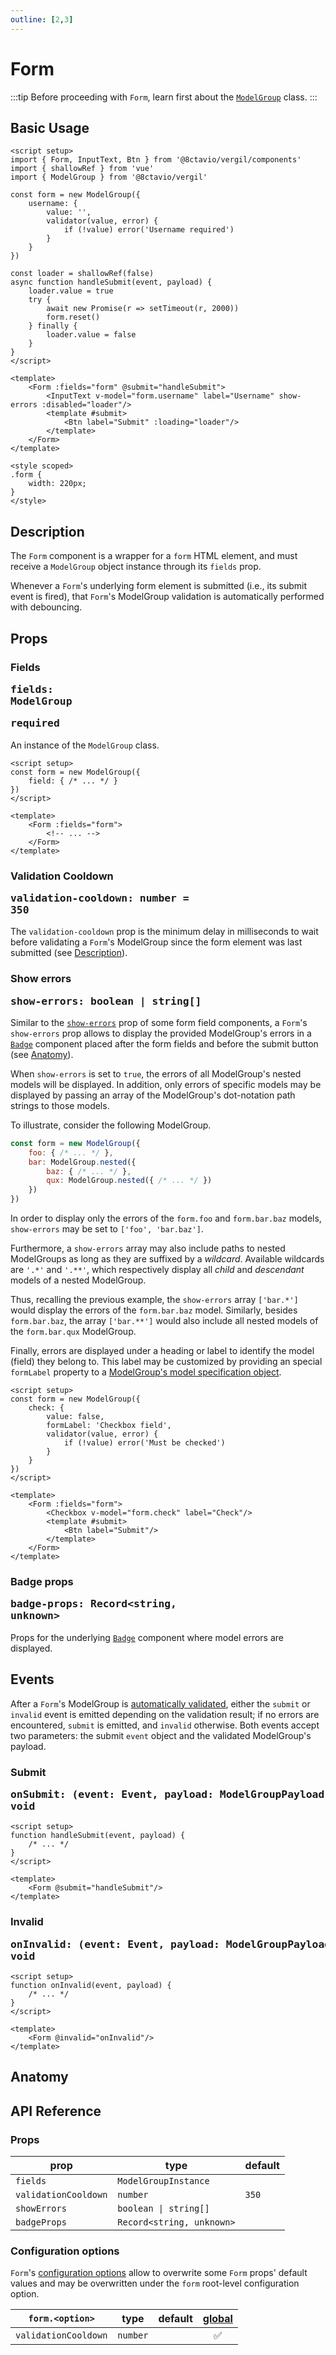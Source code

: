 ```yaml
---
outline: [2,3]
---
```


# Form

:::tip
Before proceeding with `Form`, learn first about the [`ModelGroup`](/functions/ModelGroup) class.
:::

<script setup>
import { Form, InputText, Checkbox, Btn } from '@8ctavio/vergil/components'
import { shallowRef } from 'vue'
import { ModelGroup } from '@8ctavio/vergil'

const form = new ModelGroup({
	username: {
		value: '',
		validator(value, error) {
			if (!value) error('Username required')
		}
	}
})

const loader = shallowRef(false)
async function handleSubmit(event, payload) {
	loader.value = true
	try {
		await new Promise(r => setTimeout(r, 2000))
		form.reset()
	} finally {
		loader.value = false
	}
}

const demo = new ModelGroup({
	check: {
		value: false,
		formLabel: 'Checkbox field',
		validator(value, error) {
			if (!value) error('Must be checked')
		}
	}
})
</script>

<style module>
.form {
	width: 220px;
}
</style>

## Basic Usage

<Demo>
	<Form :fields="form" @submit="handleSubmit" :class="$style.form">
		<InputText v-model="form.username" label="Username" show-errors :disabled="loader"/>
		<template #submit>
			<Btn label="Submit" :loading="loader"/>
		</template>
	</Form>
</Demo>

```vue
<script setup>
import { Form, InputText, Btn } from '@8ctavio/vergil/components'
import { shallowRef } from 'vue'
import { ModelGroup } from '@8ctavio/vergil'

const form = new ModelGroup({
	username: {
		value: '',
		validator(value, error) {
			if (!value) error('Username required')
		}
	}
})

const loader = shallowRef(false)
async function handleSubmit(event, payload) {
	loader.value = true
	try {
		await new Promise(r => setTimeout(r, 2000))
		form.reset()
	} finally {
		loader.value = false
	}
}
</script>

<template>
    <Form :fields="form" @submit="handleSubmit">
		<InputText v-model="form.username" label="Username" show-errors :disabled="loader"/>
		<template #submit>
			<Btn label="Submit" :loading="loader"/>
		</template>
	</Form>
</template>

<style scoped>
.form {
	width: 220px;
}
</style>
```

## Description

The `Form` component is a wrapper for a `form` HTML element, and must receive a `ModelGroup` object instance through its `fields` prop.

Whenever a `Form`'s underlying form element is submitted (i.e., its submit event is fired), that `Form`'s ModelGroup validation is automatically performed with debouncing.

## Props

### Fields <Badge><pre>fields: ModelGroup</pre></Badge> <Badge type="warning"><pre>required</pre></Badge>

An instance of the `ModelGroup` class.

```vue
<script setup>
const form = new ModelGroup({
	field: { /* ... */ }
})
</script>

<template>
    <Form :fields="form">
		<!-- ... -->
	</Form>
</template>
```

### Validation Cooldown <Badge><pre>validation-cooldown: number = 350</pre></Badge>

The `validation-cooldown` prop is the minimum delay in milliseconds to wait before validating a `Form`'s ModelGroup since the form element was last submitted (see [Description](#description)).

### Show errors <Badge><pre>show-errors: boolean | string[]</pre></Badge>

Similar to the [`show-errors`](/components/form/introduction#shared-props) prop of some form field components, a `Form`'s `show-errors` prop allows to display the provided ModelGroup's errors in a [`Badge`](/components/badge) component placed after the form fields and before the submit button (see [Anatomy](#anatomy)).

When `show-errors` is set to `true`, the errors of all ModelGroup's nested models will be displayed. In addition, only errors of specific models may be displayed by passing an array of the ModelGroup's dot-notation path strings to those models.

To illustrate, consider the following ModelGroup.

```js
const form = new ModelGroup({
	foo: { /* ... */ },
	bar: ModelGroup.nested({
		baz: { /* ... */ },
		qux: ModelGroup.nested({ /* ... */ }) 
	})
})
```

In order to display only the errors of the `form.foo` and `form.bar.baz` models, `show-errors` may be set to `['foo', 'bar.baz']`.

Furthermore, a `show-errors` array may also include paths to nested ModelGroups as long as they are suffixed by a *wildcard*. Available wildcards are `'.*'` and `'.**'`, which respectively display all *child* and *descendant* models of a nested ModelGroup. 

Thus, recalling the previous example, the `show-errors` array `['bar.*']` would display the errors of the `form.bar.baz` model. Similarly, besides `form.bar.baz`, the array `['bar.**']` would also include all nested models of the `form.bar.qux` ModelGroup.

Finally, errors are displayed under a heading or label to identify the model (field) they belong to. This label may be customized by providing an special `formLabel` property to a [ModelGroup's model specification object](/functions/ModelGroup#description).

```vue
<script setup>
const form = new ModelGroup({
	check: {
		value: false,
		formLabel: 'Checkbox field',
		validator(value, error) {
			if (!value) error('Must be checked')
		}
	}
})
</script>

<template>
    <Form :fields="form">
		<Checkbox v-model="form.check" label="Check"/>
		<template #submit>
			<Btn label="Submit"/>
		</template>
	</Form>
</template>
```

<Demo>
	<Form :fields="demo" show-errors :class="$style.form">
		<Checkbox v-model="demo.check" label="Check"/>
		<template #submit>
			<Btn label="Submit"/>
		</template>
	</Form>
</Demo>

### Badge props <Badge><pre>badge-props: Record<string, unknown></pre></Badge>

Props for the underlying [`Badge`](/components/badge) component where model errors are displayed.

## Events

After a `Form`'s ModelGroup is [automatically validated](#description), either the `submit` or `invalid` event is emitted depending on the validation result; if no errors are encountered, `submit` is emitted, and `invalid` otherwise. Both events accept two parameters: the submit `event` object and the validated ModelGroup's payload.

### Submit <Badge><pre>onSubmit: (event: Event, payload: ModelGroupPayload) => void</pre></Badge>

```vue
<script setup>
function handleSubmit(event, payload) {
	/* ... */
}
</script>

<template>
    <Form @submit="handleSubmit"/>
</template>
```

### Invalid <Badge><pre>onInvalid: (event: Event, payload: ModelGroupPayload) => void</pre></Badge>

```vue
<script setup>
function onInvalid(event, payload) {
	/* ... */
}
</script>

<template>
    <Form @invalid="onInvalid"/>
</template>
```

## Anatomy

<Demo>
    <Anatomy tag="form" classes="form">
        <Anatomy tag="div" classes="form-fields">
            <Anatomy tag='slot name="default"'/>
        </Anatomy>
        <Anatomy tag="Badge" classes="form-errors"/>
        <Anatomy tag='slot name="submit"'/>
    </Anatomy>
</Demo>

## API Reference

### Props

| prop | type | default |
| ---- | ---- | ------- |
| `fields` | `ModelGroupInstance` | |
| `validationCooldown` | `number` | `350` |
| `showErrors` | `boolean \| string[]` | |
| `badgeProps` | `Record<string, unknown>` | |

### Configuration options

`Form`'s [configuration options](/configuration) allow to overwrite some `Form` props' default values and may be overwritten under the `form` root-level configuration option.

| `form.<option>` | type | default | [global](/configuration#global-configuration-options) |
| --------------- | ---- | ------- | :------: |
| `validationCooldown` | `number` | | ✅ |